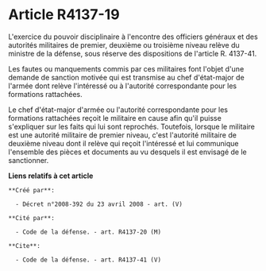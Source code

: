 # Article R4137-19

L'exercice du pouvoir disciplinaire à l'encontre des officiers généraux et des autorités militaires de premier, deuxième ou
troisième niveau relève du ministre de la défense, sous réserve des dispositions de l'article R. 4137-41. 

Les fautes ou manquements commis par ces militaires font l'objet d'une demande de sanction motivée qui est transmise au chef
d'état-major de l'armée dont relève l'intéressé ou à l'autorité correspondante pour les formations rattachées. 

Le chef d'état-major d'armée ou l'autorité correspondante pour les formations rattachées reçoit le militaire en cause afin
qu'il puisse s'expliquer sur les faits qui lui sont reprochés. Toutefois, lorsque le militaire est une autorité militaire de
premier niveau, c'est l'autorité militaire de deuxième niveau dont il relève qui reçoit l'intéressé et lui communique
l'ensemble des pièces et documents au vu desquels il est envisagé de le sanctionner.

**Liens relatifs à cet article**

	**Créé par**:

	  - Décret n°2008-392 du 23 avril 2008 - art. (V)

	**Cité par**:

	  - Code de la défense. - art. R4137-20 (M)

	**Cite**:

	  - Code de la défense. - art. R4137-41 (V)
